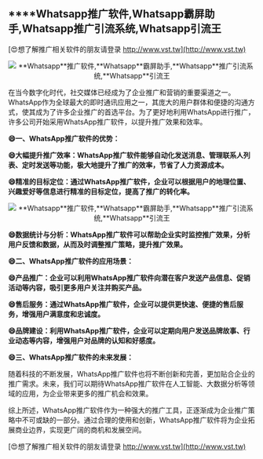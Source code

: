 ## ****Whatsapp**推广软件,**Whatsapp**霸屏助手,**Whatsapp**推广引流系统,**Whatsapp**引流王**

[😍想了解推广相关软件的朋友请登录 http://www.vst.tw](http://www.vst.tw)

 <center><img src="https://vst.tw/MP4/tuiguang/png/0.png" alt="**Whatsapp**推广软件,**Whatsapp**霸屏助手,**Whatsapp**推广引流系统,**Whatsapp**引流王"></center>

在当今数字化时代，社交媒体已经成为了企业推广和营销的重要渠道之一。WhatsApp作为全球最大的即时通讯应用之一，其庞大的用户群体和便捷的沟通方式，使其成为了许多企业推广的首选平台。为了更好地利用WhatsApp进行推广，许多公司开始采用WhatsApp推广软件，以提升推广效果和效率。

**😄一、WhatsApp推广软件的优势：**

**😄大幅提升推广效率：WhatsApp推广软件能够自动化发送消息、管理联系人列表、定时发送等功能，极大地提升了推广的效率，节省了人力资源成本。**

**😄精准的目标定位：通过WhatsApp推广软件，企业可以根据用户的地理位置、兴趣爱好等信息进行精准的目标定位，提高了推广的转化率。**

 <center><img src="https://vst.tw/MP4/tuiguang/png/0.png" alt="**Whatsapp**推广软件,**Whatsapp**霸屏助手,**Whatsapp**推广引流系统,**Whatsapp**引流王"></center>

**😄数据统计与分析：WhatsApp推广软件可以帮助企业实时监控推广效果，分析用户反馈和数据，从而及时调整推广策略，提升推广效果。**

**😄二、WhatsApp推广软件的应用场景：**

**😄产品推广：企业可以利用WhatsApp推广软件向潜在客户发送产品信息、促销活动等内容，吸引更多用户关注并购买产品。**

**😄售后服务：通过WhatsApp推广软件，企业可以提供更快速、便捷的售后服务，增强用户满意度和忠诚度。**

**😄品牌建设：利用WhatsApp推广软件，企业可以定期向用户发送品牌故事、行业动态等内容，增强用户对品牌的认知和好感度。**

**😄三、WhatsApp推广软件的未来发展：**

随着科技的不断发展，WhatsApp推广软件也将不断创新和完善，更加贴合企业的推广需求。未来，我们可以期待WhatsApp推广软件在人工智能、大数据分析等领域的应用，为企业带来更多的推广机会和效果。

综上所述，WhatsApp推广软件作为一种强大的推广工具，正逐渐成为企业推广策略中不可或缺的一部分。通过合理的使用和创新，WhatsApp推广软件将为企业拓展商业边界，实现更广阔的商机和发展空间。

[😍想了解推广相关软件的朋友请登录 http://www.vst.tw](http://www.vst.tw)



